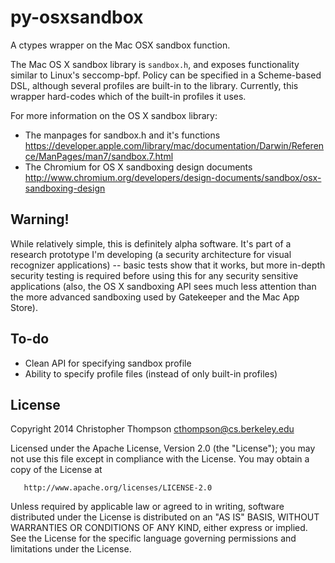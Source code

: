 py-osxsandbox
=============

A ctypes wrapper on the Mac OSX sandbox function.

The Mac OS X sandbox library is `sandbox.h`, and exposes functionality
similar to Linux's seccomp-bpf. Policy can be specified in a Scheme-based
DSL, although several profiles are built-in to the library. Currently,
this wrapper hard-codes which of the built-in profiles it uses.

For more information on the OS X sandbox library:
- The manpages for sandbox.h and it's functions https://developer.apple.com/library/mac/documentation/Darwin/Reference/ManPages/man7/sandbox.7.html
- The Chromium for OS X sandboxing design documents http://www.chromium.org/developers/design-documents/sandbox/osx-sandboxing-design

Warning!
---

While relatively simple, this is definitely alpha software. 
It's part of a research prototype
I'm developing (a security architecture for visual 
recognizer applications) -- basic tests show that it works, but more
in-depth security testing is required before using this for any security
sensitive applications (also, the OS X sandboxing API sees much less 
attention than the more advanced sandboxing used by Gatekeeper and the 
Mac App Store).

To-do
---

- Clean API for specifying sandbox profile
- Ability to specify profile files (instead of only built-in profiles)

License
---

Copyright 2014 Christopher Thompson <cthompson@cs.berkeley.edu>

   Licensed under the Apache License, Version 2.0 (the "License");
   you may not use this file except in compliance with the License.
   You may obtain a copy of the License at

       http://www.apache.org/licenses/LICENSE-2.0

   Unless required by applicable law or agreed to in writing, software
   distributed under the License is distributed on an "AS IS" BASIS,
   WITHOUT WARRANTIES OR CONDITIONS OF ANY KIND, either express or implied.
   See the License for the specific language governing permissions and
   limitations under the License.
